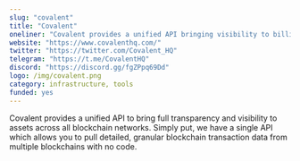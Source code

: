 ```yaml
---
slug: "covalent"
title: "Covalent"
oneliner: "Covalent provides a unified API bringing visibility to billions of blockchain data points."
website: "https://www.covalenthq.com/"
twitter: "https://twitter.com/Covalent_HQ"
telegram: "https://t.me/CovalentHQ"
discord: "https://discord.gg/fgZPpq69Dd"
logo: /img/covalent.png
category: infrastructure, tools
funded: yes
---
```


Covalent provides a unified API to bring full transparency and visibility to assets across all blockchain networks. Simply put, we have a single API which allows you to pull detailed, granular blockchain transaction data from multiple blockchains with no code.
